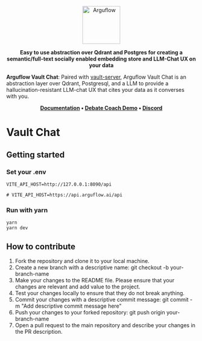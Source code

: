<p align="center">
  <img height="100" src="https://raw.githubusercontent.com/arguflow/blog/5ef439020707b0e27bf901c8f6b4fb1f487a78d4/apps/frontend/public/assets/horizontal-logo.svg" alt="Arguflow">
</p>

<p align="center">
    <b>Easy to use abstraction over Qdrant and Postgres for creating a semantic/full-text socially enabled embedding store and LLM-Chat UX on your data</b>
</p>

**Arguflow Vault Chat**: Paired with [vault-server](https://github.com/arguflow/vault-server), Arguflow Vault Chat is an abstraction layer over Qdrant, Postgresql, and a LLM to provide a hallucination-resistant LLM-chat UX that cites your data as it converses with you.

<p align="center">
<strong><a href="https://docs.arguflow.ai">Documentation</a> • <a href="https://coach.arguflow.ai">Debate Coach Demo</a> • <a href="https://discord.gg/CuJVfgZf54">Discord</a>

</strong>
</p>

# Vault Chat 
## Getting started

### Set your .env

```
VITE_API_HOST=http://127.0.0.1:8090/api

# VITE_API_HOST=https://api.arguflow.ai/api
```

### Run with yarn 

```
yarn 
yarn dev
```

## How to contribute

1. Fork the repository and clone it to your local machine.
2. Create a new branch with a descriptive name: git checkout -b your-branch-name
3. Make your changes to the README file. Please ensure that your changes are relevant and add value to the project.
4. Test your changes locally to ensure that they do not break anything.
5. Commit your changes with a descriptive commit message: git commit -m "Add descriptive commit message here"
6. Push your changes to your forked repository: git push origin your-branch-name
7. Open a pull request to the main repository and describe your changes in the PR description.
